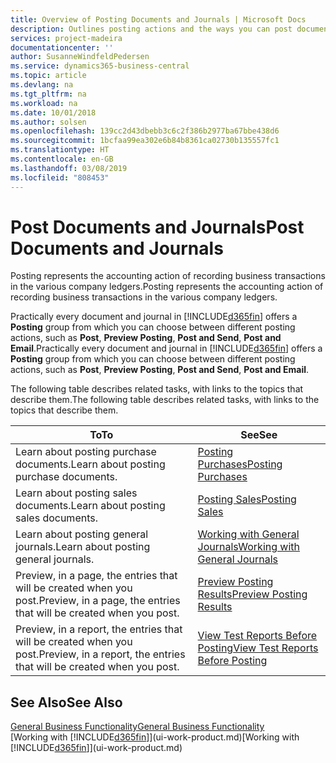 ```yaml
---
title: Overview of Posting Documents and Journals | Microsoft Docs
description: Outlines posting actions and the ways you can post documents and journals.
services: project-madeira
documentationcenter: ''
author: SusanneWindfeldPedersen
ms.service: dynamics365-business-central
ms.topic: article
ms.devlang: na
ms.tgt_pltfrm: na
ms.workload: na
ms.date: 10/01/2018
ms.author: solsen
ms.openlocfilehash: 139cc2d43dbebb3c6c2f386b2977ba67bbe438d6
ms.sourcegitcommit: 1bcfaa99ea302e6b84b8361ca02730b135557fc1
ms.translationtype: HT
ms.contentlocale: en-GB
ms.lasthandoff: 03/08/2019
ms.locfileid: "808453"
---
```

# <a name="post-documents-and-journals"></a><span data-ttu-id="410e3-103">Post Documents and Journals</span><span class="sxs-lookup"><span data-stu-id="410e3-103">Post Documents and Journals</span></span>
<span data-ttu-id="410e3-104">Posting represents the accounting action of recording business transactions in the various company ledgers.</span><span class="sxs-lookup"><span data-stu-id="410e3-104">Posting represents the accounting action of recording business transactions in the various company ledgers.</span></span>

<span data-ttu-id="410e3-105">Practically every document and journal in [!INCLUDE[d365fin](includes/d365fin_md.md)] offers a **Posting** group from which you can choose between different posting actions, such as **Post**, **Preview Posting**, **Post and Send**, **Post and Email**.</span><span class="sxs-lookup"><span data-stu-id="410e3-105">Practically every document and journal in [!INCLUDE[d365fin](includes/d365fin_md.md)] offers a **Posting** group from which you can choose between different posting actions, such as **Post**, **Preview Posting**, **Post and Send**, **Post and Email**.</span></span>

<span data-ttu-id="410e3-106">The following table describes related tasks, with links to the topics that describe them.</span><span class="sxs-lookup"><span data-stu-id="410e3-106">The following table describes related tasks, with links to the topics that describe them.</span></span>

| <span data-ttu-id="410e3-107">To</span><span class="sxs-lookup"><span data-stu-id="410e3-107">To</span></span> | <span data-ttu-id="410e3-108">See</span><span class="sxs-lookup"><span data-stu-id="410e3-108">See</span></span> |
| --- | --- |
| <span data-ttu-id="410e3-109">Learn about posting purchase documents.</span><span class="sxs-lookup"><span data-stu-id="410e3-109">Learn about posting purchase documents.</span></span> |[<span data-ttu-id="410e3-110">Posting Purchases</span><span class="sxs-lookup"><span data-stu-id="410e3-110">Posting Purchases</span></span>](ui-post-purchases.md) |
| <span data-ttu-id="410e3-111">Learn about posting sales documents.</span><span class="sxs-lookup"><span data-stu-id="410e3-111">Learn about posting sales documents.</span></span> |[<span data-ttu-id="410e3-112">Posting Sales</span><span class="sxs-lookup"><span data-stu-id="410e3-112">Posting Sales</span></span>](ui-post-sales.md) |
| <span data-ttu-id="410e3-113">Learn about posting general journals.</span><span class="sxs-lookup"><span data-stu-id="410e3-113">Learn about posting general journals.</span></span> |[<span data-ttu-id="410e3-114">Working with General Journals</span><span class="sxs-lookup"><span data-stu-id="410e3-114">Working with General Journals</span></span>](ui-work-general-journals.md) |
| <span data-ttu-id="410e3-115">Preview, in a page, the entries that will be created when you post.</span><span class="sxs-lookup"><span data-stu-id="410e3-115">Preview, in a page, the entries that will be created when you post.</span></span> |[<span data-ttu-id="410e3-116">Preview Posting Results</span><span class="sxs-lookup"><span data-stu-id="410e3-116">Preview Posting Results</span></span>](ui-how-preview-post-results.md) |
| <span data-ttu-id="410e3-117">Preview, in a report, the entries that will be created when you post.</span><span class="sxs-lookup"><span data-stu-id="410e3-117">Preview, in a report, the entries that will be created when you post.</span></span> |[<span data-ttu-id="410e3-118">View Test Reports Before Posting</span><span class="sxs-lookup"><span data-stu-id="410e3-118">View Test Reports Before Posting</span></span>](ui-how-view-test-reports-posting.md) |

## <a name="see-also"></a><span data-ttu-id="410e3-119">See Also</span><span class="sxs-lookup"><span data-stu-id="410e3-119">See Also</span></span>
[<span data-ttu-id="410e3-120">General Business Functionality</span><span class="sxs-lookup"><span data-stu-id="410e3-120">General Business Functionality</span></span>](ui-across-business-areas.md)  
<span data-ttu-id="410e3-121">[Working with [!INCLUDE[d365fin](includes/d365fin_md.md)]](ui-work-product.md)</span><span class="sxs-lookup"><span data-stu-id="410e3-121">[Working with [!INCLUDE[d365fin](includes/d365fin_md.md)]](ui-work-product.md)</span></span>

